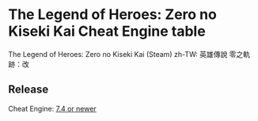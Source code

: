 # The Legend of Heroes: Zero no Kiseki Kai Cheat Engine table  
The Legend of Heroes: Zero no Kiseki Kai (Steam)
zh-TW: 英雄傳說 零之軌跡：改
 
## Release
Cheat Engine: [7.4 or newer](https://github.com/cheat-engine/cheat-engine/releases)  

